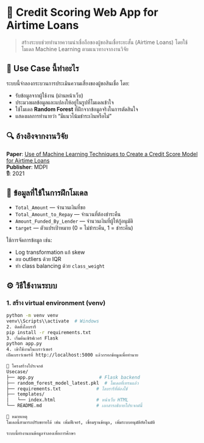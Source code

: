 # 🧠 Credit Scoring Web App for Airtime Loans

> สร้างระบบช่วยทำนายความน่าเชื่อถือของผู้ขอสินเชื่อระยะสั้น (Airtime Loans) โดยใช้โมเดล Machine Learning ตามแนวทางจากงานวิจัย

## 📌 Use Case นี้ทำอะไร
ระบบนี้จำลองกระบวนการประเมินความเสี่ยงของผู้ขอสินเชื่อ โดย:
- รับข้อมูลจากผู้ใช้งาน (ผ่านหน้าเว็บ)
- ประมวลผลข้อมูลและแปลงให้อยู่ในรูปที่โมเดลเข้าใจ
- ใช้โมเดล **Random Forest** ที่ฝึกจากข้อมูลจริงในการตัดสินใจ
- แสดงผลการทำนายว่า “มีแนวโน้มชำระเงินหรือไม่”

## 🔍 อ้างอิงจากงานวิจัย
**Paper**: [Use of Machine Learning Techniques to Create a Credit Score Model for Airtime Loans](https://www.mdpi.com/1911-8074/13/8/180)  
**Publisher**: MDPI  
**ปี**: 2021

## 🧾 ข้อมูลที่ใช้ในการฝึกโมเดล
- `Total_Amount` — จำนวนเงินที่ขอ
- `Total_Amount_to_Repay` — จำนวนที่ต้องชำระคืน
- `Amount_Funded_By_Lender` — จำนวนเงินที่ผู้ให้กู้อนุมัติ
- `target` — ตัวแปรเป้าหมาย (0 = ไม่ชำระคืน, 1 = ชำระคืน)

ใช้การจัดการข้อมูล เช่น:
- Log transformation แก้ skew
- ลบ outliers ด้วย IQR
- ทำ class balancing ด้วย `class_weight`

## ⚙️ วิธีใช้งานระบบ

### 1. สร้าง virtual environment (venv)
```bash
python -m venv venv
venv\\Scripts\\activate  # Windows
2. ติดตั้งไลบรารี
pip install -r requirements.txt
3. เริ่มต้นเซิร์ฟเวอร์ Flask
python app.py
4. เข้าใช้งานในเบราว์เซอร์
เปิดเบราว์เซอร์ที่ http://localhost:5000 แล้วกรอกข้อมูลเพื่อทำนาย

📁 โครงสร้างโปรเจกต์
Usecase/
├── app.py                        # Flask backend
├── random_forest_model_latest.pkl  # โมเดลที่เทรนแล้ว
├── requirements.txt             # ไลบรารีที่ต้องใช้
├── templates/
│   └── index.html               # หน้าเว็บ HTML
└── README.md                    # เอกสารอธิบายโปรเจกต์นี้

📌 หมายเหตุ
โมเดลนี้สามารถปรับขยายได้ เช่น เพิ่มฟีเจอร์, เชื่อมฐานข้อมูล, เพิ่มระบบอนุมัติอัตโนมัติ

ระบบนี้ทำงานบนข้อมูลจำลองเพื่อการศึกษา


